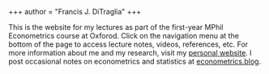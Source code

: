 +++
author = "Francis J. DiTraglia"
+++

This is the website for my lectures as part of the first-year MPhil Econometrics course at Oxforod. Click on the navigation menu at the bottom of the page to access lecture notes, videos, references, etc. For more information about me and my research, visit my [personal website](https://ditraglia.com). I post occasional notes on econometrics and statistics at [econometrics.blog](https://econometrics.blog).
